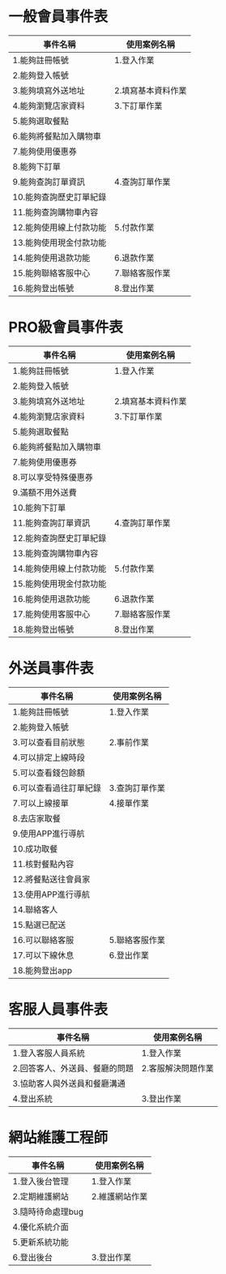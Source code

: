 # 一般會員事件表
|事件名稱|使用案例名稱|
|--|--|
|1.能夠註冊帳號|1.登入作業|
|2.能夠登入帳號||
|3.能夠填寫外送地址|2.填寫基本資料作業|
|4.能夠瀏覽店家資料|3.下訂單作業|
|5.能夠選取餐點||
|6.能夠將餐點加入購物車||
|7.能夠使用優惠券||
|8.能夠下訂單||
|9.能夠查詢訂單資訊|4.查詢訂單作業|
|10.能夠查詢歷史訂單紀錄||
|11.能夠查詢購物車內容||
|12.能夠使用線上付款功能|5.付款作業|
|13.能夠使用現金付款功能||
|14.能夠使用退款功能|6.退款作業|
|15.能夠聯絡客服中心|7.聯絡客服作業|
|16.能夠登出帳號|8.登出作業|

# PRO級會員事件表
|事件名稱|使用案例名稱|
|--|--|
|1.能夠註冊帳號|1.登入作業|
|2.能夠登入帳號||
|3.能夠填寫外送地址|2.填寫基本資料作業|
|4.能夠瀏覽店家資料|3.下訂單作業|
|5.能夠選取餐點||
|6.能夠將餐點加入購物車||
|7.能夠使用優惠券||
|8.可以享受特殊優惠券||
|9.滿額不用外送費||
|10.能夠下訂單||
|11.能夠查詢訂單資訊|4.查詢訂單作業|
|12.能夠查詢歷史訂單紀錄||
|13.能夠查詢購物車內容||
|14.能夠使用線上付款功能|5.付款作業|
|15.能夠使用現金付款功能||
|16.能夠使用退款功能|6.退款作業|
|17.能夠使用客服中心|7.聯絡客服作業|
|18.能夠登出帳號|8.登出作業|

# 外送員事件表
|事件名稱|使用案例名稱|
|--|--|
|1.能夠註冊帳號|1.登入作業|
|2.能夠登入帳號||
|3.可以查看目前狀態|2.事前作業|
|4.可以排定上線時段||
|5.可以查看錢包餘額||
|6.可以查看過往訂單紀錄|3.查詢訂單作業|
|7.可以上線接單|4.接單作業|
|8.去店家取餐||
|9.使用APP進行導航||
|10.成功取餐||
|11.核對餐點內容||
|12.將餐點送往會員家||
|13.使用APP進行導航||
|14.聯絡客人||
|15.點選已配送||
|16.可以聯絡客服|5.聯絡客服作業|
|17.可以下線休息|6.登出作業|
|18.能夠登出app||

# 客服人員事件表
|事件名稱|使用案例名稱|
|--|--|
|1.登入客服人員系統|1.登入作業|
|2.回答客人、外送員、餐廳的問題|2.客服解決問題作業|
|3.協助客人與外送員和餐廳溝通||
|4.登出系統|3.登出作業|

# 網站維護工程師
|事件名稱|使用案例名稱|
|--|--|
|1.登入後台管理|1.登入作業|
|2.定期維護網站|2.維護網站作業|
|3.隨時待命處理bug||
|4.優化系統介面||
|5.更新系統功能||
|6.登出後台|3.登出作業|